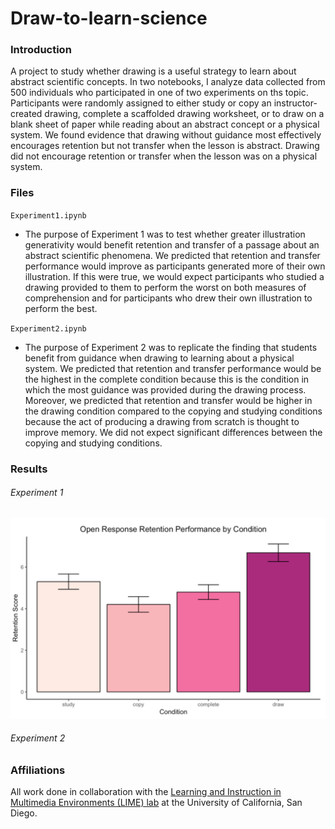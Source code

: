 # Draw-to-learn-science

### Introduction
A project to study whether drawing is a useful strategy to learn about abstract scientific concepts. In two notebooks, I analyze data collected from 500 individuals who participated in one of two experiments on ths topic. Participants were randomly assigned to either study or copy an instructor-created drawing, complete a scaffolded drawing worksheet, or to draw on a blank sheet of paper while reading about an abstract concept or a physical system. We found evidence that drawing without guidance most effectively encourages retention but not transfer when the lesson is abstract. Drawing did not encourage retention or transfer when the lesson was on a physical system. 

### Files

`Experiment1.ipynb`
- The purpose of Experiment 1 was to test whether greater illustration generativity would benefit retention and transfer of a passage about an abstract scientific phenomena. We predicted that retention and transfer performance would improve as participants generated more of their own illustration. If this were true, we would expect participants who studied a drawing provided to them to perform the worst on both measures of comprehension and for participants who drew their own illustration to perform the best. 


`Experiment2.ipynb`
- The purpose of Experiment 2 was to replicate the finding that students benefit from guidance when drawing to learning about a physical system. We predicted that retention and transfer performance would be the highest in the complete condition because this is the condition in which the most guidance was provided during the drawing process. Moreover, we predicted that retention and transfer would be higher in the drawing condition compared to the copying and studying conditions because the act of producing a drawing from scratch is thought to improve memory. We did not expect significant differences between the copying and studying conditions. 

### Results

###### Experiment 1
![alt text](https://github.com/SarahAmiraslani/Draw-to-learn-science/blob/master/Screen%20Shot%202020-08-12%20at%201.25.01%20PM.png)

###### Experiment 2

### Affiliations
All work done in collaboration with the [Learning and Instruction in Multimedia Environments (LIME) lab](https://www.lime-lab-ucsd.com/) at the University of California, San Diego.
